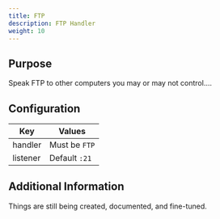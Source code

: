```yaml
---
title: FTP
description: FTP Handler
weight: 10
---
```


## Purpose

Speak FTP to other computers you may or may not control....

## Configuration

| Key                   | Values        |
|-----------------------|---------------|
| handler               | Must be `FTP` |
| listener              | Default `:21` |

## Additional Information

Things are still being created, documented, and fine-tuned.
